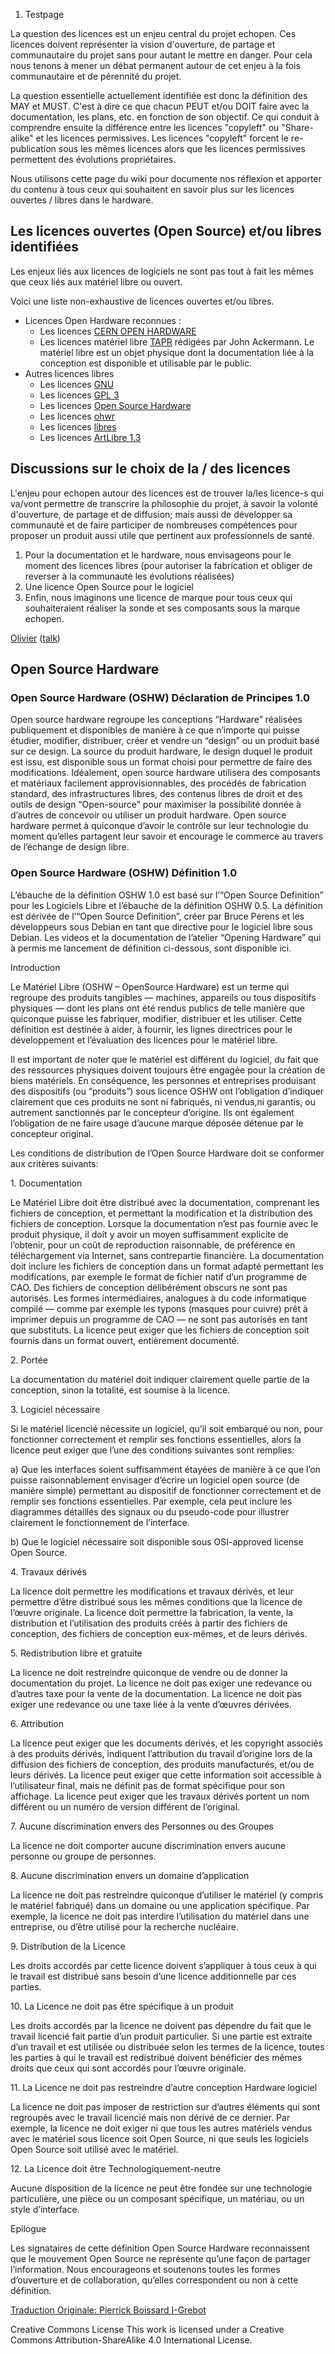 1.  Testpage

La question des licences est un enjeu central du projet echopen. Ces
licences doivent représenter la vision d'ouverture, de partage et
communautaire du projet sans pour autant le mettre en danger. Pour cela
nous tenons à mener un débat permanent autour de cet enjeu à la fois
communautaire et de pérennité du projet.

La question essentielle actuellement identifiée est donc la définition
des MAY et MUST. C'est à dire ce que chacun PEUT et/ou DOIT faire avec
la documentation, les plans, etc. en fonction de son objectif. Ce qui
conduit à comprendre ensuite la différence entre les licences "copyleft"
ou "Share-alike" et les licences permissives. Les licences "copyleft"
forcent le re-publication sous les mêmes licences alors que les licences
permissives permettent des évolutions propriétaires.

Nous utilisons cette page du wiki pour documente nos réflexion et
apporter du contenu à tous ceux qui souhaitent en savoir plus sur les
licences ouvertes / libres dans le hardware.

Les licences ouvertes (Open Source) et/ou libres identifiées
------------------------------------------------------------

Les enjeux liés aux licences de logiciels ne sont pas tout à fait les
mêmes que ceux liés aux matériel libre ou ouvert.

Voici une liste non-exhaustive de licences ouvertes et/ou libres.

-   Licences Open Hardware reconnues :
    -   Les licences [CERN OPEN
        HARDWARE](http://www.ohwr.org/projects/cernohl/wiki)
    -   Les licences matériel libre
        [TAPR](https://www.tapr.org/TAPR_Open_Hardware_License_v1.0.pdf)
        rédigées par John Ackermann. Le matériel libre est un objet
        physique dont la documentation liée à la conception est
        disponible et utilisable par le public.
-   Autres licences libres
    -   Les licences
        [GNU](http://www.gnu.org/licenses/license-list.html)
    -   Les licences [GPL
        3](http://www.gnu.org/licenses/quick-guide-gplv3.fr.html)
    -   Les licences [Open Source
        Hardware](https://en.wikipedia.org/wiki/Open-source_hardware#Licenses)
    -   Les licences [ohwr](http://www.ohwr.org/projects/cernohl/wiki)
    -   Les licences
        [libres](https://fr.wikipedia.org/wiki/Mat%C3%A9riel_libre#Licence_libre)
    -   Les licences [ArtLibre 1.3](http://artlibre.org/licence/lal/en/)

Discussions sur le choix de la / des licences
---------------------------------------------

L'enjeu pour echopen autour des licences est de trouver la/les licence-s
qui va/vont permettre de transcrire la philosophie du projet, à savoir
la volonté d'ouverture, de partage et de diffusion; mais aussi de
développer sa communauté et de faire participer de nombreuses
compétences pour proposer un produit aussi utile que pertinent aux
professionnels de santé.

1.  Pour la documentation et le hardware, nous envisageons pour le
    moment des licences libres (pour autoriser la fabrication et obliger
    de reverser à la communauté les évolutions réalisées)
2.  Une licence Open Source pour le logiciel
3.  Enfin, nous imaginons une licence de marque pour tous ceux qui
    souhaiteraient réaliser la sonde et ses composants sous la
    marque echopen.

[Olivier](User:Olivier "wikilink")
([talk](User_talk:Olivier "wikilink"))

Open Source Hardware
--------------------

### Open Source Hardware (OSHW) Déclaration de Principes 1.0

Open source hardware regroupe les conceptions “Hardware” réalisées
publiquement et disponibles de manière à ce que n’importe qui puisse
étudier, modifier, distribuer, créer et vendre un “design” ou un produit
basé sur ce design. La source du produit hardware, le design duquel le
produit est issu, est disponible sous un format choisi pour permettre de
faire des modifications. Idéalement, open source hardware utilisera des
composants et matériaux facilement approvisionnables, des procédés de
fabrication standard, des infrastructures libres, des contenus libres de
droit et des outils de design “Open-source” pour maximiser la
possibilité donnée à d’autres de concevoir ou utiliser un produit
hardware. Open source hardware permet à quiconque d’avoir le contrôle
sur leur technologie du moment qu’elles partagent leur savoir et
encourage le commerce au travers de l’échange de design libre.

### Open Source Hardware (OSHW) Définition 1.0

L’ébauche de la définition OSHW 1.0 est basé sur l’“Open Source
Definition” pour les Logiciels Libre et l’ébauche de la définition OSHW
0.5. La définition est dérivée de l’“Open Source Definition”, créer par
Bruce Perens et les développeurs sous Debian en tant que directive pour
le logiciel libre sous Debian. Les videos et la documentation de
l’atelier “Opening Hardware” qui à permis me lancement de définition
ci-dessous, sont disponible ici.

Introduction

Le Matériel Libre (OSHW – OpenSource Hardware) est un terme qui regroupe
des produits tangibles — machines, appareils ou tous dispositifs
physiques — dont les plans ont été rendus publics de telle manière que
quiconque puisse les fabriquer, modifier, distribuer et les utiliser.
Cette définition est destinée à aider, à fournir, les lignes directrices
pour le développement et l’évaluation des licences pour le matériel
libre.

Il est important de noter que le matériel est différent du logiciel, du
fait que des ressources physiques doivent toujours être engagée pour la
création de biens matériels. En conséquence, les personnes et
entreprises produisant des dispositifs (ou “produits”) sous licence OSHW
ont l’obligation d’indiquer clairement que ces produits ne sont ni
fabriqués, ni vendus,ni garantis, ou autrement sanctionnés par le
concepteur d’origine. Ils ont également l’obligation de ne faire usage
d’aucune marque déposée détenue par le concepteur original.

Les conditions de distribution de l’Open Source Hardware doit se
conformer aux critères suivants:

1\. Documentation

Le Matériel Libre doit être distribué avec la documentation, comprenant
les fichiers de conception, et permettant la modification et la
distribution des fichiers de conception. Lorsque la documentation n’est
pas fournie avec le produit physique, il doit y avoir un moyen
suffisamment explicite de l’obtenir, pour un coût de reproduction
raisonnable, de préférence en téléchargement via Internet, sans
contrepartie financière. La documentation doit inclure les fichiers de
conception dans un format adapté permettant les modifications, par
exemple le format de fichier natif d’un programme de CAO. Des fichiers
de conception délibérément obscurs ne sont pas autorisés. Les formes
intermédiaires, analogues à du code informatique compilé — comme par
exemple les typons (masques pour cuivre) prêt à imprimer depuis un
programme de CAO — ne sont pas autorisés en tant que substituts. La
licence peut exiger que les fichiers de conception soit fournis dans un
format ouvert, entièrement documenté.

2\. Portée

La documentation du matériel doit indiquer clairement quelle partie de
la conception, sinon la totalité, est soumise à la licence.

3\. Logiciel nécessaire

Si le matériel licencié nécessite un logiciel, qu’il soit embarqué ou
non, pour fonctionner correctement et remplir ses fonctions
essentielles, alors la licence peut exiger que l’une des conditions
suivantes sont remplies:

a\) Que les interfaces soient suffisamment étayées de manière à ce que
l’on puisse raisonnablement envisager d’écrire un logiciel open source
(de manière simple) permettant au dispositif de fonctionner correctement
et de remplir ses fonctions essentielles. Par exemple, cela peut inclure
les diagrammes détaillés des signaux ou du pseudo-code pour illustrer
clairement le fonctionnement de l’interface.

b\) Que le logiciel nécessaire soit disponible sous OSI-approved license
Open Source.

4\. Travaux dérivés

La licence doit permettre les modifications et travaux dérivés, et leur
permettre d’être distribué sous les mêmes conditions que la licence de
l’œuvre originale. La licence doit permettre la fabrication, la vente,
la distribution et l’utilisation des produits créés à partir des
fichiers de conception, des fichiers de conception eux-mêmes, et de
leurs dérivés.

5\. Redistribution libre et gratuite

La licence ne doit restreindre quiconque de vendre ou de donner la
documentation du projet. La licence ne doit pas exiger une redevance ou
d’autres taxe pour la vente de la documentation. La licence ne doit pas
exiger une redevance ou une taxe liée à la vente d’œuvres dérivées.

6\. Attribution

La licence peut exiger que les documents dérivés, et les copyright
associés à des produits dérivés, indiquent l’attribution du travail
d’origine lors de la diffusion des fichiers de conception, des produits
manufacturés, et/ou de leurs dérivés. La licence peut exiger que cette
information soit accessible à l’utilisateur final, mais ne définit pas
de format spécifique pour son affichage. La licence peut exiger que les
travaux dérivés portent un nom différent ou un numéro de version
différent de l’original.

7\. Aucune discrimination envers des Personnes ou des Groupes

La licence ne doit comporter aucune discrimination envers aucune
personne ou groupe de personnes.

8\. Aucune discrimination envers un domaine d’application

La licence ne doit pas restreindre quiconque d’utiliser le matériel (y
compris le matériel fabriqué) dans un domaine ou une application
spécifique. Par exemple, la licence ne doit pas interdire l’utilisation
du matériel dans une entreprise, ou d’être utilisé pour la recherche
nucléaire.

9\. Distribution de la Licence

Les droits accordés par cette licence doivent s’appliquer à tous ceux à
qui le travail est distribué sans besoin d’une licence additionnelle par
ces parties.

10\. La Licence ne doit pas être spécifique à un produit

Les droits accordés par la licence ne doivent pas dépendre du fait que
le travail licencié fait partie d’un produit particulier. Si une partie
est extraite d’un travail et est utilisée ou distribuée selon les termes
de la licence, toutes les parties à qui le travail est redistribué
doivent bénéficier des mêmes droits que ceux qui sont accordés pour
l’œuvre originale.

11\. La Licence ne doit pas restreindre d’autre conception Hardware
logiciel

La licence ne doit pas imposer de restriction sur d’autres éléments qui
sont regroupés avec le travail licencié mais non dérivé de ce dernier.
Par exemple, la licence ne doit exiger ni que tous les autres matériels
vendus avec le matériel sous licence soit Open Source, ni que seuls les
logiciels Open Source soit utilisé avec le matériel.

12\. La Licence doit être Technologiquement-neutre

Aucune disposition de la licence ne peut être fondée sur une technologie
particulière, une pièce ou un composant spécifique, un matériau, ou un
style d’interface.

Epilogue

Les signataires de cette définition Open Source Hardware reconnaissent
que le mouvement Open Source ne représente qu’une façon de partager
l’information. Nous encourageons et soutenons toutes les formes
d’ouverture et de collaboration, qu’elles correspondent ou non à cette
définition.

[Traduction Originale: Pierrick Boissard
I-Grebot](http://www.oshwa.org/definition/french/)

Creative Commons License This work is licensed under a Creative Commons
Attribution-ShareAlike 4.0 International License.
